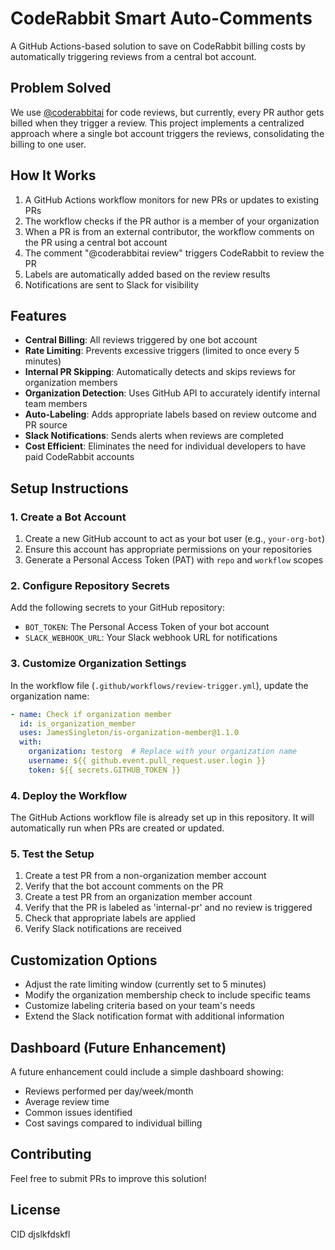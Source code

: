 # CodeRabbit Smart Auto-Comments

A GitHub Actions-based solution to save on CodeRabbit billing costs by automatically triggering reviews from a central bot account.

## Problem Solved

We use [@coderabbitai](https://github.com/coderabbitai) for code reviews, but currently, every PR author gets billed when they trigger a review. This project implements a centralized approach where a single bot account triggers the reviews, consolidating the billing to one user.

## How It Works

1. A GitHub Actions workflow monitors for new PRs or updates to existing PRs
2. The workflow checks if the PR author is a member of your organization
3. When a PR is from an external contributor, the workflow comments on the PR using a central bot account
4. The comment "@coderabbitai review" triggers CodeRabbit to review the PR
5. Labels are automatically added based on the review results
6. Notifications are sent to Slack for visibility

## Features

- **Central Billing**: All reviews triggered by one bot account
- **Rate Limiting**: Prevents excessive triggers (limited to once every 5 minutes)
- **Internal PR Skipping**: Automatically detects and skips reviews for organization members
- **Organization Detection**: Uses GitHub API to accurately identify internal team members
- **Auto-Labeling**: Adds appropriate labels based on review outcome and PR source
- **Slack Notifications**: Sends alerts when reviews are completed
- **Cost Efficient**: Eliminates the need for individual developers to have paid CodeRabbit accounts

## Setup Instructions

### 1. Create a Bot Account

1. Create a new GitHub account to act as your bot user (e.g., `your-org-bot`)
2. Ensure this account has appropriate permissions on your repositories
3. Generate a Personal Access Token (PAT) with `repo` and `workflow` scopes

### 2. Configure Repository Secrets

Add the following secrets to your GitHub repository:

- `BOT_TOKEN`: The Personal Access Token of your bot account
- `SLACK_WEBHOOK_URL`: Your Slack webhook URL for notifications

### 3. Customize Organization Settings

In the workflow file (`.github/workflows/review-trigger.yml`), update the organization name:
```yaml
- name: Check if organization member
  id: is_organization_member
  uses: JamesSingleton/is-organization-member@1.1.0
  with:
    organization: testorg  # Replace with your organization name
    username: ${{ github.event.pull_request.user.login }}
    token: ${{ secrets.GITHUB_TOKEN }}
```

### 4. Deploy the Workflow

The GitHub Actions workflow file is already set up in this repository. It will automatically run when PRs are created or updated.

### 5. Test the Setup

1. Create a test PR from a non-organization member account
2. Verify that the bot account comments on the PR
3. Create a test PR from an organization member account
4. Verify that the PR is labeled as 'internal-pr' and no review is triggered
5. Check that appropriate labels are applied
6. Verify Slack notifications are received

## Customization Options

- Adjust the rate limiting window (currently set to 5 minutes)
- Modify the organization membership check to include specific teams
- Customize labeling criteria based on your team's needs
- Extend the Slack notification format with additional information

## Dashboard (Future Enhancement)

A future enhancement could include a simple dashboard showing:
- Reviews performed per day/week/month
- Average review time
- Common issues identified
- Cost savings compared to individual billing

## Contributing

Feel free to submit PRs to improve this solution!

## License

CID
djslkfdskfl